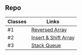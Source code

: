 ## Repo

| Classes      | Links      
| -------------| ------------- 
| #1           | [Reversed Array](./data%20structure/README.md)        
| #2           | [Insert & Shift Array](./data-structures-and-algorithms/README.md)
| #3           | [Stack Queue](./stack%20queue%20animal%20shelter/README.md) 